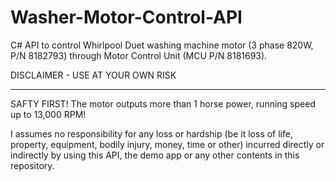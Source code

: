 Washer-Motor-Control-API
========================

C# API to control Whirlpool Duet washing machine motor (3 phase 820W, P/N 8182793) through Motor Control Unit (MCU P/N 8181693).

DISCLAIMER - USE AT YOUR OWN RISK
_________________________________

SAFTY FIRST! The motor outputs more than 1 horse power, running speed up to 13,000 RPM! 

I assumes no responsibility for any loss or hardship (be it loss of life, property, equipment, bodily injury, money, time or other) incurred directly or indirectly by using this API, the demo app or any other contents in this repository.
